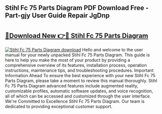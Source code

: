 ## Stihl Fc 75 Parts Diagram PDF Download Free - Part-gjy User Guide Repair JgDnp

# <h2><a href="http://dfig1d.blite.top/?on=Stihl+Fc+75+Parts+Diagram">🔗Download New 👉🔴 Stihl Fc 75 Parts Diagram</a></h2>

[![Stihl Fc 75 Parts Diagram download](https://i.imgur.com/lujVjoI.png)](http://dfig1d.blite.top/?on=Stihl+Fc+75+Parts+Diagram)
Hello and welcome to the user manual for your newly unpacked Stihl Fc 75 Parts Diagram. This guide is here to help you make the most of your product by providing a comprehensive overview of its features, installation process, operation instructions, maintenance tips, and troubleshooting procedures. Important Information Ahead To ensure the best experience with your new Stihl Fc 75 Parts Diagram, please take a moment to review this manual thoroughly. Stihl Fc 75 Parts Diagram advanced features include augmented reality, customizable profiles, automatic software updates, and voice recognition, all of which can be accessed and customized through the user interface. We're Committed to Excellence Stihl Fc 75 Parts Diagram. Our team is dedicated to providing exceptional customer support.

